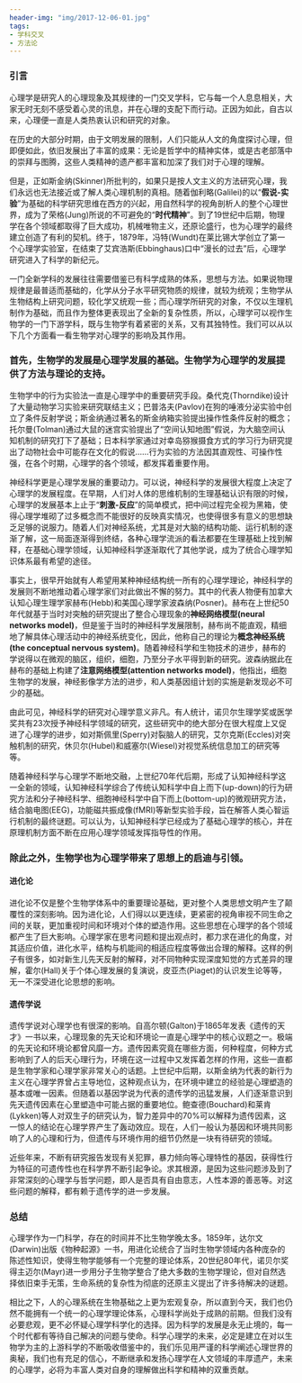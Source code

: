 ```yaml
---
header-img: "img/2017-12-06-01.jpg"
tags:
- 学科交叉
- 方法论
---
```

### 引言
心理学是研究人的心理现象及其规律的一门交叉学科，它与每一个人息息相关，大家无时无刻不感受着心灵的讯息，并在心理的支配下而行动。正因为如此，自古以来，心理便一直是人类热衷认识和研究的对象。

在历史的大部分时期，由于文明发展的限制，人们只能从人文的角度探讨心理，但即便如此，依旧发展出了丰富的成果：无论是哲学中的精神实体，或是古老部落中的崇拜与图腾，这些人类精神的遗产都丰富和加深了我们对于心理的理解。

但是，正如斯金纳(Skinner)所批判的，如果只是按人文主义的方法研究心理，我们永远也无法接近或了解人类心理机制的真相。随着伽利略(Galilei)的以“**假说-实验**”为基础的科学研究思维在西方的兴起，用自然科学的视角剖析人的整个心理世界，成为了荣格(Jung)所说的不可避免的“**时代精神**”。到了19世纪中后期，物理学在各个领域都取得了巨大成功，机械唯物主义，还原论盛行，也为心理学的最终建立创造了有利的契机。终于，1879年，冯特(Wundt)在莱比锡大学创立了第一个心理学实验室，在结束了艾宾浩斯(Ebbinghaus)口中“漫长的过去”后，心理学研究进入了科学的新纪元。

一门全新学科的发展往往需要借鉴已有科学成熟的体系，思想与方法。如果说物理规律是最普适而基础的，化学从分子水平研究物质的规律，就较为统观；生物学从生物结构上研究问题，较化学又统观一些；而心理学所研究的对象，不仅以生理机制作为基础，而且作为整体更表现出了全新的复杂性质，所以，心理学可以视作生物学的一门下游学科，既与生物学有着紧密的关系，又有其独特性。我们可以从以下几个方面看一看生物学对心理学的影响及其作用。

### 首先，生物学的发展是心理学发展的基础。生物学为心理学的发展提供了方法与理论的支持。

生物学中的行为实验法一直是心理学中的重要研究手段。桑代克(Thorndike)设计了大量动物学习实验来研究联结主义；巴普洛夫(Pavlov)在狗的唾液分泌实验中创立了条件反射学说；斯金纳通过著名的斯金纳箱实验提出操作性条件反射的概念；托尔曼(Tolman)通过大鼠的迷宫实验提出了“空间认知地图”假说，为大脑空间认知机制的研究打下了基础；日本科学家通过对幸岛猕猴摄食方式的学习行为研究提出了动物社会中可能存在文化的假说……行为实验的方法因其直观性、可操作性强，在各个时期，心理学的各个领域，都发挥着重要作用。

神经科学更是心理学发展的重要动力。可以说，神经科学的发展很大程度上决定了心理学的发展程度。在早期，人们对人体的思维机制的生理基础认识有限的时候，心理学的发展基本上止于“**刺激-反应**”的简单模式，把中间过程完全视为黑箱，使得心理学堆砌了过多概念而不能很好的反映真实情况，也使得很多有意义的思想缺乏足够的说服力。随着人们对神经系统，尤其是对大脑的结构功能、运行机制的逐渐了解，这一局面逐渐得到终结，各种心理学流派的看法都要在生理基础上找到解释，在基础心理学领域，认知神经科学逐渐取代了其他学说，成为了统合心理学知识体系最有希望的途径。

事实上，很早开始就有人希望用某种神经结构统一所有的心理学理论，神经科学的发展则不断地推动着心理学家们对此做出不懈的努力。其中的代表人物便有加拿大认知心理生理学家赫布(Hebb)和美国心理学家波森纳(Posner)。赫布在上世纪50年代就基于当时对突触的研究提出了整合心理现象的**神经网络模型(neural networks model)**，但是鉴于当时的神经科学发展限制，赫布尚不能直观，精细地了解具体心理活动中的神经系统变化，因此，他称自己的理论为**概念神经系统(the conceptual nervous system)**。随着神经科学和生物技术的进步，赫布的学说得以在微观的脑区，组织，细胞，乃至分子水平得到新的研究。波森纳据此在赫布的基础上构建了**注意网络模型(attention networks model)**，他指出，细胞生物学的发展，神经影像学方法的进步，和人类基因组计划的实施是新发现必不可少的基础。

由此可见，神经科学的研究对心理学意义非凡。有人统计，诺贝尔生理学奖或医学奖共有23次授予神经科学领域的研究，这些研究中的绝大部分在很大程度上又促进了心理学的进步，如对斯佩里(Sperry)对裂脑人的研究，艾尔克斯(Eccles)对突触机制的研究，休贝尔(Hubel)和威塞尔(Wiesel)对视觉系统信息加工的研究等等。

随着神经科学与心理学不断地交融，上世纪70年代后期，形成了认知神经科学这一全新的领域，认知神经科学综合了传统认知科学中自上而下(up-down)的行为研究方法和分子神经科学、细胞神经科学中自下而上(bottom-up)的微观研究方法，结合脑电图(EEG)，功能磁共振成像(fMRI)等新型实验手段，旨在解答人类心智运行机制的最终谜题。可以认为，认知神经科学已经成为了基础心理学的核心，并在原理机制方面不断在应用心理学领域发挥指导性的作用。

### 除此之外，生物学也为心理学带来了思想上的启迪与引领。
#### 进化论
进化论不仅是整个生物学体系中的重要理论基础，更对整个人类思想文明产生了颠覆性的深刻影响。因为进化论，人们得以以更连续，更紧密的视角审视不同生命之间的关联，更加重视时间和环境对个体的塑造作用。这些思想在心理学的各个领域都产生了巨大影响。心理学家在思考问题和提出观点时，都力求在进化的角度，对其适应价值，进化水平，结构与机能间的相适应程度等做出合理的解释。这样的例子有很多，如对新生儿先天反射的解释，对不同物种实现深度知觉的方式差异的理解，霍尔(Hall)关于个体心理发展的复演说，皮亚杰(Piaget)的认识发生论等等，无一不深受进化论思想的影响。
#### 遗传学说
遗传学说对心理学也有很深的影响。自高尔顿(Galton)于1865年发表《遗传的天才》一书以来，心理现象的先天论和环境论一直是心理学中的核心议题之一。极端的先天论和环境论都曾风靡一方。遗传因素究竟在哪些方面，何种程度，何种方式影响到了人的后天心理行为，环境在这一过程中又发挥着怎样的作用，这些一直都是生物学家和心理学家非常关心的话题。上世纪中后期，以斯金纳为代表的新行为主义在心理学界曾占主导地位，这种观点认为，在环境中建立的经验是心理塑造的基本或唯一因素。但随着以基因学说为代表的遗传学的迅猛发展，人们逐渐意识到先天遗传因素在心里塑造中可能占据的重要地位。鲍查德(Bouchard)和莱肯(Lykken)等人对双生子的研究认为，智力差异中的70%可以解释为遗传因素，这一惊人的结论在心理学界产生了轰动效应。现在，人们一般认为基因和环境共同影响了人的心理和行为，但遗传与环境作用的细节仍然是一块有待研究的领域。

近些年来，不断有研究报告发现有关犯罪，暴力倾向等心理特性的基因，获得性行为特征的可遗传性也在科学界不断引起争论。求其根源，是因为这些问题涉及到了非常深刻的心理学与哲学问题，即人是否具有自由意志，人性本源的善恶等。对这些问题的解释，都有赖于遗传学的进一步发展。

### 总结
心理学作为一门科学，存在的时间并不比生物学晚太多。1859年，达尔文(Darwin)出版《物种起源》一书，用进化论统合了当时生物学领域内各种庞杂的陈述性知识，使得生物学能够有一个完整的理论体系，20世纪80年代，诺贝尔奖得主迈尔(Mayr)进一步用分子生物学整合了绝大多数的生物学理论，但对自然选择依旧束手无策，生命系统的复杂性为彻底的还原主义提出了许多待解决的谜题。

相比之下，人的心理系统在生物基础之上更为宏观复杂，所以直到今天，我们也仍然不能拥有一个统一的心理学理论体系，心理科学尚处于成熟的前期。但我们没有必要悲观，更不必怀疑心理学科学化的选择。因为科学的发展是永无止境的，每一个时代都有等待自己解决的问题与使命。科学心理学的未来，必定是建立在对以生物学为主的上游科学的不断吸收借鉴中的，我们乐见用严谨的科学阐述心理世界的奥秘，我们也有充足的信心，不断继承和发扬心理学在人文领域的丰厚遗产，未来的心理学，必将为丰富人类对自身的理解做出科学和精神的双重贡献。


